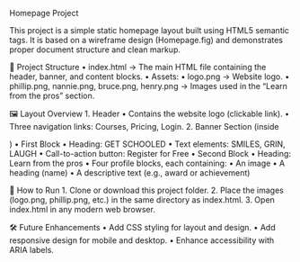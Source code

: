 Homepage Project

This project is a simple static homepage layout built using HTML5 semantic tags. It is based on a wireframe design (Homepage.fig) and demonstrates proper document structure and clean markup.

📂 Project Structure
	•	index.html → The main HTML file containing the header, banner, and content blocks.
	•	Assets:
	•	logo.png → Website logo.
	•	phillip.png, nannie.png, bruce.png, henry.png → Images used in the “Learn from the pros” section.

🖼 Layout Overview
	1.	Header
	•	Contains the website logo (clickable link).
	•	Three navigation links: Courses, Pricing, Login.
	2.	Banner Section (inside <main>)
	•	First Block
	•	Heading: GET SCHOOLED
	•	Text elements: SMILES, GRIN, LAUGH
	•	Call-to-action button: Register for Free
	•	Second Block
	•	Heading: Learn from the pros
	•	Four profile blocks, each containing:
	•	An image
	•	A heading (name)
	•	A descriptive text (e.g., award or achievement)

🚀 How to Run
	1.	Clone or download this project folder.
	2.	Place the images (logo.png, phillip.png, etc.) in the same directory as index.html.
	3.	Open index.html in any modern web browser.

🛠 Future Enhancements
	•	Add CSS styling for layout and design.
	•	Add responsive design for mobile and desktop.
	•	Enhance accessibility with ARIA labels.
